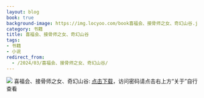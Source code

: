 ```yaml
---
layout: blog
book: true
background-image: https://img.locyoo.com/book喜福会、接骨师之女、奇幻山谷.jpg
category: 书籍
title: 喜福会、接骨师之女、奇幻山谷
tags:
- 书籍
- 小说
redirect_from:
  - /2024/03/喜福会、接骨师之女、奇幻山谷/
---
```

![](https://img.locyoo.com/book喜福会、接骨师之女、奇幻山谷.jpg)
喜福会、接骨师之女、奇幻山谷: <a name = "ref1" href="https://url18.ctfile.com/f/50983618-1377654646-8ed6ea?p=3619">点击下载</a>，访问密码请点击右上方“关于”自行查看